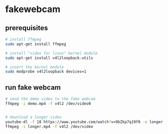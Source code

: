 # fakewebcam

## prerequisites

```bash
# install ffmpeg
sudo apt-get install ffmpeg

# install "video for linux" kernel module
sudo apt-get install v4l2loopback-utils

# insert the kernel module
sudo modprobe v4l2loopback devices=1
```

## run fake webcam

```bash
# send the demo video to the fake webcam
ffmpeg -i demo.mp4 -f v4l2 /dev/video0


# download a longer video
youtube-dl -f 18 https://www.youtube.com/watch?v=9bZkp7q19f0 -o longer.mp4
ffmpeg -i longer.mp4 -f v4l2 /dev/video
```
